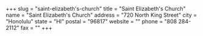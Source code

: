 +++
slug = "saint-elizabeth's-church"
title = "Saint Elizabeth's Church"
name = "Saint Elizabeth's Church"
address = "720 North King Street"
city = "Honolulu"
state = "HI"
postal = "96817"
website = ""
phone = "808 284-2112"
fax = ""
+++
